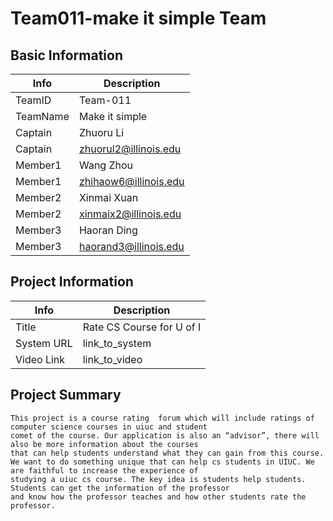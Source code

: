 # Team011-make it simple Team

## Basic Information

|   Info      |        Description     |
| ----------- | ---------------------- |
| TeamID      |         Team-011       |
| TeamName    |        Make it simple  |
| Captain     |   	  Zhuoru Li       |
| Captain     |  zhuorul2@illinois.edu |
| Member1     |       Wang Zhou        |
| Member1     |  zhihaow6@illinois.edu |
| Member2     |      Xinmai Xuan       |
| Member2     |  xinmaix2@illinois.edu |
| Member3     |        Haoran Ding     |
| Member3     |  haorand3@illinois.edu |

## Project Information

|   Info      |        Description     |
| ----------- | ---------------------- |
|  Title      |     Rate CS Course for U of I     |
| System URL  |      link_to_system    |
| Video Link  |      link_to_video     |

## Project Summary
	This project is a course rating  forum which will include ratings of computer science courses in uiuc and student
	comet of the course. Our application is also an “advisor”, there will also be more information about the courses 
	that can help students understand what they can gain from this course.
	We want to do something unique that can help cs students in UIUC. We are faithful to increase the experience of
	studying a uiuc cs course. The key idea is students help students. Students can get the information of the professor 
	and know how the professor teaches and how other students rate the professor. 
